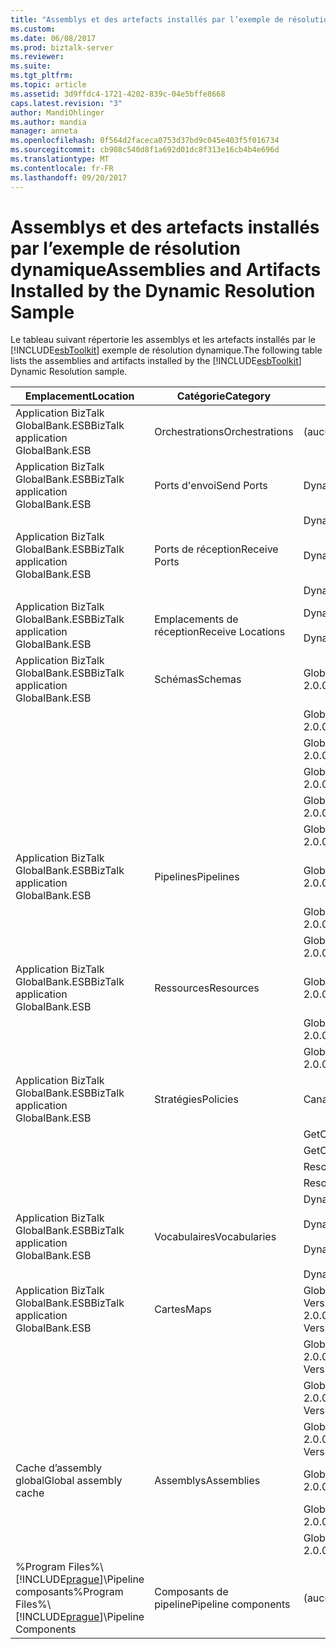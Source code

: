 ```yaml
---
title: "Assemblys et des artefacts installés par l’exemple de résolution dynamique | Documents Microsoft"
ms.custom: 
ms.date: 06/08/2017
ms.prod: biztalk-server
ms.reviewer: 
ms.suite: 
ms.tgt_pltfrm: 
ms.topic: article
ms.assetid: 3d9ffdc4-1721-4202-839c-04e5bffe8668
caps.latest.revision: "3"
author: MandiOhlinger
ms.author: mandia
manager: anneta
ms.openlocfilehash: 0f564d2faceca0753d37bd9c045e403f5f016734
ms.sourcegitcommit: cb908c540d8f1a692d01dc8f313e16cb4b4e696d
ms.translationtype: MT
ms.contentlocale: fr-FR
ms.lasthandoff: 09/20/2017
---
```

# <a name="assemblies-and-artifacts-installed-by-the-dynamic-resolution-sample"></a><span data-ttu-id="315a1-102">Assemblys et des artefacts installés par l’exemple de résolution dynamique</span><span class="sxs-lookup"><span data-stu-id="315a1-102">Assemblies and Artifacts Installed by the Dynamic Resolution Sample</span></span>
<span data-ttu-id="315a1-103">Le tableau suivant répertorie les assemblys et les artefacts installés par le [!INCLUDE[esbToolkit](../includes/esbtoolkit-md.md)] exemple de résolution dynamique.</span><span class="sxs-lookup"><span data-stu-id="315a1-103">The following table lists the assemblies and artifacts installed by the [!INCLUDE[esbToolkit](../includes/esbtoolkit-md.md)] Dynamic Resolution sample.</span></span>  
  
|<span data-ttu-id="315a1-104">Emplacement</span><span class="sxs-lookup"><span data-stu-id="315a1-104">Location</span></span>|<span data-ttu-id="315a1-105">Catégorie</span><span class="sxs-lookup"><span data-stu-id="315a1-105">Category</span></span>|<span data-ttu-id="315a1-106">Nom et la version du composant</span><span class="sxs-lookup"><span data-stu-id="315a1-106">Name and version of the component</span></span>|  
|--------------|--------------|---------------------------------------|  
|<span data-ttu-id="315a1-107">Application BizTalk GlobalBank.ESB</span><span class="sxs-lookup"><span data-stu-id="315a1-107">BizTalk application GlobalBank.ESB</span></span>|<span data-ttu-id="315a1-108">Orchestrations</span><span class="sxs-lookup"><span data-stu-id="315a1-108">Orchestrations</span></span>|<span data-ttu-id="315a1-109">(aucun)</span><span class="sxs-lookup"><span data-stu-id="315a1-109">(none)</span></span>|  
|<span data-ttu-id="315a1-110">Application BizTalk GlobalBank.ESB</span><span class="sxs-lookup"><span data-stu-id="315a1-110">BizTalk application GlobalBank.ESB</span></span>|<span data-ttu-id="315a1-111">Ports d'envoi</span><span class="sxs-lookup"><span data-stu-id="315a1-111">Send Ports</span></span>|<span data-ttu-id="315a1-112">DynamicResolutionSolicitResp</span><span class="sxs-lookup"><span data-stu-id="315a1-112">DynamicResolutionSolicitResp</span></span>|  
|||<span data-ttu-id="315a1-113">DynamicResolutionOneWay</span><span class="sxs-lookup"><span data-stu-id="315a1-113">DynamicResolutionOneWay</span></span>|  
|<span data-ttu-id="315a1-114">Application BizTalk GlobalBank.ESB</span><span class="sxs-lookup"><span data-stu-id="315a1-114">BizTalk application GlobalBank.ESB</span></span>|<span data-ttu-id="315a1-115">Ports de réception</span><span class="sxs-lookup"><span data-stu-id="315a1-115">Receive Ports</span></span>|<span data-ttu-id="315a1-116">DynamicResolutionReqResp</span><span class="sxs-lookup"><span data-stu-id="315a1-116">DynamicResolutionReqResp</span></span>|  
|||<span data-ttu-id="315a1-117">DynamicResolution</span><span class="sxs-lookup"><span data-stu-id="315a1-117">DynamicResolution</span></span>|  
|<span data-ttu-id="315a1-118">Application BizTalk GlobalBank.ESB</span><span class="sxs-lookup"><span data-stu-id="315a1-118">BizTalk application GlobalBank.ESB</span></span>|<span data-ttu-id="315a1-119">Emplacements de réception</span><span class="sxs-lookup"><span data-stu-id="315a1-119">Receive Locations</span></span>|<span data-ttu-id="315a1-120">DynamicResolutionReqResp_SOAP</span><span class="sxs-lookup"><span data-stu-id="315a1-120">DynamicResolutionReqResp_SOAP</span></span><br /><br /> <span data-ttu-id="315a1-121">DynamicResolution_FILE</span><span class="sxs-lookup"><span data-stu-id="315a1-121">DynamicResolution_FILE</span></span>|  
|<span data-ttu-id="315a1-122">Application BizTalk GlobalBank.ESB</span><span class="sxs-lookup"><span data-stu-id="315a1-122">BizTalk application GlobalBank.ESB</span></span>|<span data-ttu-id="315a1-123">Schémas</span><span class="sxs-lookup"><span data-stu-id="315a1-123">Schemas</span></span>|<span data-ttu-id="315a1-124">GlobalBank.ESB.DynamicResolution.Schemas.CNPurchaseOrderResponse Version 2.0.0.0</span><span class="sxs-lookup"><span data-stu-id="315a1-124">GlobalBank.ESB.DynamicResolution.Schemas.CNPurchaseOrderResponse Version 2.0.0.0</span></span>|  
|||<span data-ttu-id="315a1-125">GlobalBank.ESB.DynamicResolution.Schemas.NAOrderDoc Version 2.0.0.0</span><span class="sxs-lookup"><span data-stu-id="315a1-125">GlobalBank.ESB.DynamicResolution.Schemas.NAOrderDoc Version 2.0.0.0</span></span>|  
|||<span data-ttu-id="315a1-126">GlobalBank.ESB.DynamicResolution.Schemas.NAOrderResponse Version 2.0.0.0</span><span class="sxs-lookup"><span data-stu-id="315a1-126">GlobalBank.ESB.DynamicResolution.Schemas.NAOrderResponse Version 2.0.0.0</span></span>|  
|||<span data-ttu-id="315a1-127">GlobalBank.ESB.DynamicResolution.Schemas.CNOrderDoc Version 2.0.0.0</span><span class="sxs-lookup"><span data-stu-id="315a1-127">GlobalBank.ESB.DynamicResolution.Schemas.CNOrderDoc Version 2.0.0.0</span></span>|  
|||<span data-ttu-id="315a1-128">GlobalBank.ESB.DynamicResolution.Schemas.CNOrderResponse Version 2.0.0.0</span><span class="sxs-lookup"><span data-stu-id="315a1-128">GlobalBank.ESB.DynamicResolution.Schemas.CNOrderResponse Version 2.0.0.0</span></span>|  
|||<span data-ttu-id="315a1-129">GlobalBank.ESB.DynamicResolution.Schemas.CNPurchaseOrderDoc Version 2.0.0.0</span><span class="sxs-lookup"><span data-stu-id="315a1-129">GlobalBank.ESB.DynamicResolution.Schemas.CNPurchaseOrderDoc Version 2.0.0.0</span></span>|  
|<span data-ttu-id="315a1-130">Application BizTalk GlobalBank.ESB</span><span class="sxs-lookup"><span data-stu-id="315a1-130">BizTalk application GlobalBank.ESB</span></span>|<span data-ttu-id="315a1-131">Pipelines</span><span class="sxs-lookup"><span data-stu-id="315a1-131">Pipelines</span></span>|<span data-ttu-id="315a1-132">GlobalBank.ESB.DynamicResolution.Pipelines.ESBReceiveSendXMLXML Version 2.0.0.0</span><span class="sxs-lookup"><span data-stu-id="315a1-132">GlobalBank.ESB.DynamicResolution.Pipelines.ESBReceiveSendXMLXML Version 2.0.0.0</span></span>|  
|||<span data-ttu-id="315a1-133">GlobalBank.ESB.DynamicResolution.Pipelines.ESBReceiveXML Version 2.0.0.0</span><span class="sxs-lookup"><span data-stu-id="315a1-133">GlobalBank.ESB.DynamicResolution.Pipelines.ESBReceiveXML Version 2.0.0.0</span></span>|  
|||<span data-ttu-id="315a1-134">GlobalBank.ESB.DynamicResolution.Pipelines.ESBPassThrough Version 2.0.0.0</span><span class="sxs-lookup"><span data-stu-id="315a1-134">GlobalBank.ESB.DynamicResolution.Pipelines.ESBPassThrough Version 2.0.0.0</span></span>|  
|<span data-ttu-id="315a1-135">Application BizTalk GlobalBank.ESB</span><span class="sxs-lookup"><span data-stu-id="315a1-135">BizTalk application GlobalBank.ESB</span></span>|<span data-ttu-id="315a1-136">Ressources</span><span class="sxs-lookup"><span data-stu-id="315a1-136">Resources</span></span>|<span data-ttu-id="315a1-137">GlobalBank.ESB.DynamicResolution.Pipelines Version 2.0.0.0</span><span class="sxs-lookup"><span data-stu-id="315a1-137">GlobalBank.ESB.DynamicResolution.Pipelines Version 2.0.0.0</span></span>|  
|||<span data-ttu-id="315a1-138">GlobalBank.ESB.DynamicResolution.Schemas Version 2.0.0.0</span><span class="sxs-lookup"><span data-stu-id="315a1-138">GlobalBank.ESB.DynamicResolution.Schemas Version 2.0.0.0</span></span>|  
|||<span data-ttu-id="315a1-139">GlobalBank.ESB.DynamicResolution.Transforms Version 2.0.0.0</span><span class="sxs-lookup"><span data-stu-id="315a1-139">GlobalBank.ESB.DynamicResolution.Transforms Version 2.0.0.0</span></span>|  
|<span data-ttu-id="315a1-140">Application BizTalk GlobalBank.ESB</span><span class="sxs-lookup"><span data-stu-id="315a1-140">BizTalk application GlobalBank.ESB</span></span>|<span data-ttu-id="315a1-141">Stratégies</span><span class="sxs-lookup"><span data-stu-id="315a1-141">Policies</span></span>|<span data-ttu-id="315a1-142">CanadaSubmitOrderMaps.xml</span><span class="sxs-lookup"><span data-stu-id="315a1-142">CanadaSubmitOrderMaps.xml</span></span>|  
|||<span data-ttu-id="315a1-143">GetCanadaEndPoint.xml</span><span class="sxs-lookup"><span data-stu-id="315a1-143">GetCanadaEndPoint.xml</span></span>|  
|||<span data-ttu-id="315a1-144">GetCanadaPurchaseEndPoint.xml</span><span class="sxs-lookup"><span data-stu-id="315a1-144">GetCanadaPurchaseEndPoint.xml</span></span>|  
|||<span data-ttu-id="315a1-145">ResolveMap.xml</span><span class="sxs-lookup"><span data-stu-id="315a1-145">ResolveMap.xml</span></span>|  
|||<span data-ttu-id="315a1-146">ResolveEndPoint.xml</span><span class="sxs-lookup"><span data-stu-id="315a1-146">ResolveEndPoint.xml</span></span>|  
|<span data-ttu-id="315a1-147">Application BizTalk GlobalBank.ESB</span><span class="sxs-lookup"><span data-stu-id="315a1-147">BizTalk application GlobalBank.ESB</span></span>|<span data-ttu-id="315a1-148">Vocabulaires</span><span class="sxs-lookup"><span data-stu-id="315a1-148">Vocabularies</span></span>|<span data-ttu-id="315a1-149">DynamicRunTimeDocSpecs.xml</span><span class="sxs-lookup"><span data-stu-id="315a1-149">DynamicRunTimeDocSpecs.xml</span></span><br /><br /> <span data-ttu-id="315a1-150">DynamicRunTimeEndPoints.xml</span><span class="sxs-lookup"><span data-stu-id="315a1-150">DynamicRunTimeEndPoints.xml</span></span><br /><br /> <span data-ttu-id="315a1-151">DynamicRunTimeMapTypes.xml</span><span class="sxs-lookup"><span data-stu-id="315a1-151">DynamicRunTimeMapTypes.xml</span></span><br /><br /> <span data-ttu-id="315a1-152">DynamicRunTimeServiceActions.xml</span><span class="sxs-lookup"><span data-stu-id="315a1-152">DynamicRunTimeServiceActions.xml</span></span>|  
|<span data-ttu-id="315a1-153">Application BizTalk GlobalBank.ESB</span><span class="sxs-lookup"><span data-stu-id="315a1-153">BizTalk application GlobalBank.ESB</span></span>|<span data-ttu-id="315a1-154">Cartes</span><span class="sxs-lookup"><span data-stu-id="315a1-154">Maps</span></span>|<span data-ttu-id="315a1-155">GlobalBank.ESB.DynamicResolution.Transforms.SubmitPurchaseOrderResponseCN_To_SubmitOrderResponseNA Version = 2.0.0.0</span><span class="sxs-lookup"><span data-stu-id="315a1-155">GlobalBank.ESB.DynamicResolution.Transforms.SubmitPurchaseOrderResponseCN_To_SubmitOrderResponseNA Version=2.0.0.0</span></span>|  
|||<span data-ttu-id="315a1-156">GlobalBank.ESB.DynamicResolution.Transforms.SubmitOrderRequestNA_To_SubmitOrderRequestCN Version = 2.0.0.0</span><span class="sxs-lookup"><span data-stu-id="315a1-156">GlobalBank.ESB.DynamicResolution.Transforms.SubmitOrderRequestNA_To_SubmitOrderRequestCN Version=2.0.0.0</span></span>|  
|||<span data-ttu-id="315a1-157">GlobalBank.ESB.DynamicResolution.Transforms.SubmitOrderRequestNA_To_SubmitPurchaseOrderRequestCN Version = 2.0.0.0</span><span class="sxs-lookup"><span data-stu-id="315a1-157">GlobalBank.ESB.DynamicResolution.Transforms.SubmitOrderRequestNA_To_SubmitPurchaseOrderRequestCN Version=2.0.0.0</span></span>|  
|||<span data-ttu-id="315a1-158">GlobalBank.ESB.DynamicResolution.Transforms.SubmitOrderResponseCN_To_SubmitOrderResponseNA Version = 2.0.0.0</span><span class="sxs-lookup"><span data-stu-id="315a1-158">GlobalBank.ESB.DynamicResolution.Transforms.SubmitOrderResponseCN_To_SubmitOrderResponseNA Version=2.0.0.0</span></span>|  
|<span data-ttu-id="315a1-159">Cache d’assembly global</span><span class="sxs-lookup"><span data-stu-id="315a1-159">Global assembly cache</span></span>|<span data-ttu-id="315a1-160">Assemblys</span><span class="sxs-lookup"><span data-stu-id="315a1-160">Assemblies</span></span>|<span data-ttu-id="315a1-161">GlobalBank.ESB.DynamicResolution.Pipelines Version 2.0.0.0</span><span class="sxs-lookup"><span data-stu-id="315a1-161">GlobalBank.ESB.DynamicResolution.Pipelines Version 2.0.0.0</span></span>|  
|||<span data-ttu-id="315a1-162">GlobalBank.ESB.DynamicResolution.Schemas Version 2.0.0.0</span><span class="sxs-lookup"><span data-stu-id="315a1-162">GlobalBank.ESB.DynamicResolution.Schemas Version 2.0.0.0</span></span>|  
|||<span data-ttu-id="315a1-163">GlobalBank.ESB.DynamicResolution.Transforms Version 2.0.0.0</span><span class="sxs-lookup"><span data-stu-id="315a1-163">GlobalBank.ESB.DynamicResolution.Transforms Version 2.0.0.0</span></span>|  
|<span data-ttu-id="315a1-164">%Program Files%\\[!INCLUDE[prague](../includes/prague-md.md)]\Pipeline composants</span><span class="sxs-lookup"><span data-stu-id="315a1-164">%Program Files%\\[!INCLUDE[prague](../includes/prague-md.md)]\Pipeline Components</span></span>|<span data-ttu-id="315a1-165">Composants de pipeline</span><span class="sxs-lookup"><span data-stu-id="315a1-165">Pipeline components</span></span>|<span data-ttu-id="315a1-166">(aucun)</span><span class="sxs-lookup"><span data-stu-id="315a1-166">(none)</span></span>|